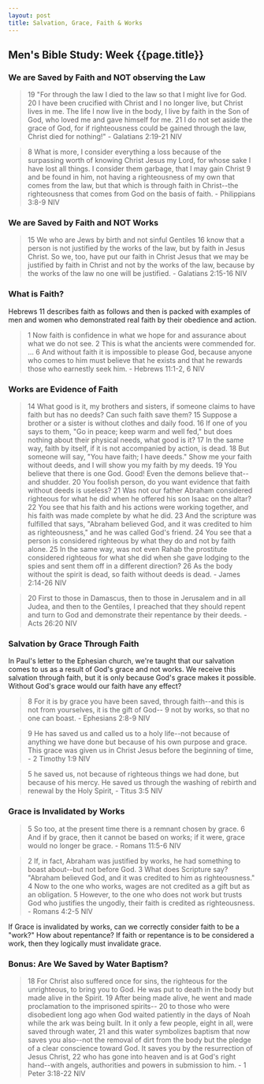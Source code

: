 ```yaml
---
layout: post
title: Salvation, Grace, Faith & Works
---
```

## Men's Bible Study: Week {{page.title}}

### We are Saved by Faith and NOT observing the Law
> 19 "For through the law I died to the law so that I might live for God. 20 I have been crucified with Christ and I no 
> longer live, but Christ lives in me. The life I now live in the body, I live by faith in the Son of God, who loved 
> me and gave himself for me. 21 I do not set aside the grace of God, for if righteousness could be gained through the 
> law, Christ died for nothing!" - Galatians 2:19-21 NIV

> 8 What is more, I consider everything a loss because of the surpassing worth of knowing Christ Jesus my Lord, for 
> whose sake I have lost all things. I consider them garbage, that I may gain Christ 9 and be found in him, not having 
> a righteousness of my own that comes from the law, but that which is through faith in Christ--the righteousness that 
> comes from God on the basis of faith. - Philippians 3:8-9 NIV

### We are Saved by Faith and NOT Works
> 15 We who are Jews by birth and not sinful Gentiles 16 know that a person is not justified by the works of the law,
> but by faith in Jesus Christ. So we, too, have put our faith in Christ Jesus that we may be justified by faith in
> Christ and not by the works of the law, because by the works of the law no one will be justified. - Galatians
> 2:15-16 NIV

### What is Faith?
Hebrews 11 describes faith as follows and then is packed with examples of men and women who demonstrated real faith by
their obedience and action.
> 1 Now faith is confidence in what we hope for and assurance about what we do not see. 2 This is what the ancients 
> were commended for. ... 6 And without faith it is impossible to please God, because anyone who comes to him must 
> believe that he exists and that he rewards those who earnestly seek him. - Hebrews 11:1-2, 6 NIV

### Works are Evidence of Faith
>14 What good is it, my brothers and sisters, if someone claims to have faith but has no deeds? Can such faith save 
> them? 15 Suppose a brother or a sister is without clothes and daily food. 16 If one of you says to them, "Go in 
> peace; keep warm and well fed," but does nothing about their physical needs, what good is it? 17 In the same way, 
> faith by itself, if it is not accompanied by action, is dead. 18 But someone will say, "You have faith; I have 
> deeds." Show me your faith without deeds, and I will show you my faith by my deeds. 19 You believe that there is one 
> God. Good! Even the demons believe that--and shudder. 20 You foolish person, do you want evidence that faith without 
> deeds is useless? 21 Was not our father Abraham considered righteous for what he did when he offered his son Isaac on 
> the altar? 22 You see that his faith and his actions were working together, and his faith was made complete by what 
> he did. 23 And the scripture was fulfilled that says, "Abraham believed God, and it was credited to him as 
> righteousness," and he was called God's friend. 24 You see that a person is considered righteous by what they do and 
> not by faith alone. 25 In the same way, was not even Rahab the prostitute considered righteous for what she did when 
> she gave lodging to the spies and sent them off in a different direction? 26 As the body without the spirit is dead, 
> so faith without deeds is dead. - James 2:14-26 NIV

> 20 First to those in Damascus, then to those in Jerusalem and in all Judea, and then to the Gentiles, I preached that 
> they should repent and turn to God and demonstrate their repentance by their deeds. - Acts 26:20 NIV

### Salvation by Grace Through Faith
In Paul's letter to the Ephesian church, we're taught that our salvation comes to us as a result of God's grace and not 
works. We receive this salvation through faith, but it is only because God's grace makes it possible. Without God's grace
would our faith have any effect?
> 8 For it is by grace you have been saved, through faith--and this is not from yourselves, it is the gift of God-- 9 
> not by works, so that no one can boast. - Ephesians 2:8-9 NIV

> 9 He has saved us and called us to a holy life--not because of anything we have done but because of his own purpose 
> and grace. This grace was given us in Christ Jesus before the beginning of time, - 2 Timothy 1:9 NIV

> 5 he saved us, not because of righteous things we had done, but because of his mercy. He saved us through the washing 
> of rebirth and renewal by the Holy Spirit, - Titus 3:5 NIV

### Grace is Invalidated by Works
> 5 So too, at the present time there is a remnant chosen by grace. 6 And if by grace, then it cannot be based on 
> works; if it were, grace would no longer be grace. - Romans 11:5-6 NIV

> 2 If, in fact, Abraham was justified by works, he had something to boast about--but not before God. 3 What does 
> Scripture say? "Abraham believed God, and it was credited to him as righteousness." 4 Now to the one who works, 
> wages are not credited as a gift but as an obligation. 5 However, to the one who does not work but trusts God who 
> justifies the ungodly, their faith is credited as righteousness. - Romans 4:2-5 NIV

If Grace is invalidated by works, can we correctly consider faith to be a "work?" How about repentance? If faith or 
repentance is to be considered a work, then they logically must invalidate grace.

### Bonus: Are We Saved by Water Baptism?
> 18 For Christ also suffered once for sins, the righteous for the unrighteous, to bring you to God. He was put to 
> death in the body but made alive in the Spirit. 19 After being made alive, he went and made proclamation to the 
> imprisoned spirits-- 20 to those who were disobedient long ago when God waited patiently in the days of Noah while 
> the ark was being built. In it only a few people, eight in all, were saved through water, 21 and this water 
> symbolizes baptism that now saves you also--not the removal of dirt from the body but the pledge of a clear 
> conscience toward God. It saves you by the resurrection of Jesus Christ, 22 who has gone into heaven and is at God's 
> right hand--with angels, authorities and powers in submission to him. - 1 Peter 3:18-22 NIV

